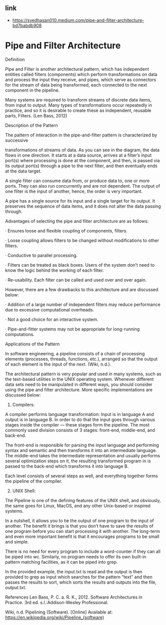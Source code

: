 ## link

- https://syedhasan010.medium.com/pipe-and-filter-architecture-bd7babdb908

# Pipe and Filter Architecture

Definition

Pipe and Filter is another architectural pattern, which has independent entities called filters (components) which perform transformations on data and process the input they receive, and pipes, which serve as connectors for the stream of data being transformed, each connected to the next component in the pipeline.

Many systems are required to transform streams of discrete data items, from input to output. Many types of transformations occur repeatedly in practice, and so it is desirable to create these as independent, reusable parts, Filters. (Len Bass, 2012)

Description of the Pattern

The pattern of interaction in the pipe-and-filter pattern is characterized by successive

transformations of streams of data. As you can see in the diagram, the data flows in one direction. It starts at a data source, arrives at a filter’s input port(s) where processing is done at the component, and then, is passed via its output port(s) through a pipe to the next filter, and then eventually ends at the data target.

A single filter can consume data from, or produce data to, one or more ports. They can also run concurrently and are not dependent. The output of one filter is the input of another, hence, the order is very important.

A pipe has a single source for its input and a single target for its output. It preserves the sequence of data items, and it does not alter the data passing through.

Advantages of selecting the pipe and filter architecture are as follows:

· Ensures loose and flexible coupling of components, filters.

· Loose coupling allows filters to be changed without modifications to other filters.

· Conductive to parallel processing.

· Filters can be treated as black boxes. Users of the system don’t need to know the logic behind the working of each filter.

· Re-usability. Each filter can be called and used over and over again.

However, there are a few drawbacks to this architecture and are discussed below:

· Addition of a large number of independent filters may reduce performance due to excessive computational overheads.

· Not a good choice for an interactive system.

· Pipe-and-fitter systems may not be appropriate for long-running computations.

Applications of the Pattern

In software engineering, a pipeline consists of a chain of processing elements (processes, threads, functions, etc.), arranged so that the output of each element is the input of the next. (Wiki, n.d.).

The architectural pattern is very popular and used in many systems, such as the text-based utilities in the UNIX operating system. Whenever different data sets need to be manipulated in different ways, you should consider using the pipe and filter architecture. More specific implementations are discussed below:

1. Compilers:

A compiler performs language transformation: Input is in language A and output is in language B. In order to do that the input goes through various stages inside the compiler — these stages form the pipeline. The most commonly used division consists of 3 stages: front-end, middle-end, and back-end.

The front-end is responsible for parsing the input language and performing syntax and semantic and then transforms it into an intermediate language. The middle-end takes the intermediate representation and usually performs several optimization steps on it, the resulting transformed program in is passed to the back-end which transforms it into language B.

Each level consists of several steps as well, and everything together forms the pipeline of the compiler.

2. UNIX Shell:

The Pipeline is one of the defining features of the UNIX shell, and obviously, the same goes for Linux, MacOS, and any other Unix-based or inspired systems.

In a nutshell, it allows you to tie the output of one program to the input of another. The benefit it brings is that you don’t have to save the results of one program before you can start processing it with another. The long-term and even more important benefit is that it encourages programs to be small and simple.

There is no need for every program to include a word-counter if they can all be piped into wc. Similarly, no program needs to offer its own built-in pattern matching facilities, as it can be piped into grep.

In the provided example, the input.txt is read and the output is then provided to grep as input which searches for the pattern “text” and then passes the results to sort, which sorts the results and outputs into the file, output.txt.

References
Len Bass, P. C. a. R. K., 2012. Software Architectures in Practice. 3rd ed. s.l.:Addison-Wesley Professional.

Wiki, n.d. Pipelining (Software). [Online]
Available at: https://en.wikipedia.org/wiki/Pipeline_(software)
